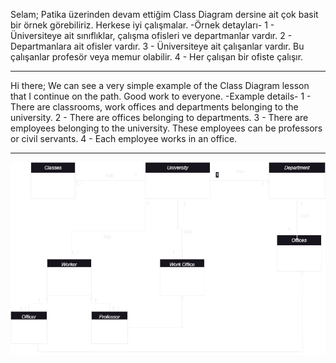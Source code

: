 Selam;
Patika üzerinden devam ettiğim Class Diagram dersine ait çok basit bir örnek görebiliriz.
Herkese iyi çalışmalar.
-Örnek detayları-
1 - Üniversiteye ait sınıflıklar, çalışma ofisleri ve departmanlar vardır.
2 - Departmanlara ait ofisler vardır.
3 - Üniversiteye ait çalışanlar vardır. Bu çalışanlar profesör veya memur olabilir.
4 - Her çalışan bir ofiste çalışır.
***
Hi there;
We can see a very simple example of the Class Diagram lesson that I continue on the path.
Good work to everyone.
-Example details-
1 - There are classrooms, work offices and departments belonging to the university.
2 - There are offices belonging to departments.
3 - There are employees belonging to the university. These employees can be professors or civil servants.
4 - Each employee works in an office.
***
![Alt text](Homework.jpg.png)
